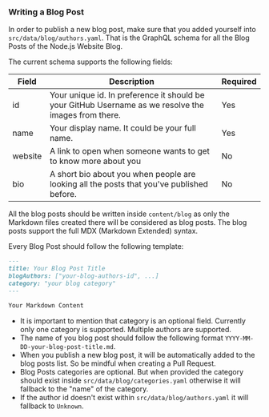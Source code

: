 ### Writing a Blog Post

In order to publish a new blog post, make sure that you added yourself into `src/data/blog/authors.yaml`. That is the GraphQL schema for all the Blog Posts of the Node.js Website Blog.

The current schema supports the following fields:

| Field   | Description                                                                                          | Required |
|---------|------------------------------------------------------------------------------------------------------|----------|
| id      | Your unique id. In preference it should be your GitHub Username as we resolve the images from there. | Yes      |
| name    | Your display name. It could be your full name.                                                       | Yes      |
| website | A link to open when someone wants to get to know more about you                                      | No       |
| bio     | A short bio about you when people are looking all the posts that you've published before.            | No       |

All the blog posts should be written inside `content/blog` as only the Markdown files created there will be considered as blog posts. The blog posts support the full MDX (Markdown Extended) syntax.

Every Blog Post should follow the following template:

```markdown
---
title: Your Blog Post Title
blogAuthors: ["your-blog-authors-id", ...]
category: "your blog category"
---

Your Markdown Content
```

* It is important to mention that category is an optional field. Currently only one category is supported. Multiple authors are supported.
* The name of you blog post should follow the following format `YYYY-MM-DD-your-blog-post-title.md`.
* When you publish a new blog post, it will be automatically added to the blog posts list. So be mindful when creating a Pull Request.
* Blog Posts categories are optional. But when provided the category should exist inside `src/data/blog/categories.yaml` otherwise it will fallback to the "name" of the category.
* If the author id doesn't exist within `src/data/blog/authors.yaml` it will fallback to `Unknown`.
